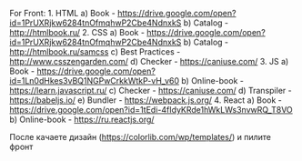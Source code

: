 For Front: 
    1. HTML 
        a) Book - https://drive.google.com/open?id=1PrUXRjkw6284tnOfmqhwP2Cbe4NdnxkS
        b) Catalog - http://htmlbook.ru/
    2. CSS 
        a) Book -  https://drive.google.com/open?id=1PrUXRjkw6284tnOfmqhwP2Cbe4NdnxkS
        b) Catalog - http://htmlbook.ru/samcss
        c) Best Practices - http://www.csszengarden.com/
        d) Checker - https://caniuse.com/
    3. JS 
        a) Book - https://drive.google.com/open?id=1Ln0dHkes3vBQ1NGPwCrkkWtkP-vH_v60
        b) Online-book - https://learn.javascript.ru/
        c) Checker - https://caniuse.com/
        d) Transpiler - https://babeljs.io/
        e) Bundler - https://webpack.js.org/
    4. React
        a) Book - https://drive.google.com/open?id=1tEdi-4fIdyKRde1hWkLWs3nvwRQ_T8VO
        b) Online-book - https://ru.reactjs.org/

После качаете дизайн (https://colorlib.com/wp/templates/) и пилите фронт